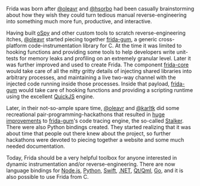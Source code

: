 Frida was born after [@oleavr][] and [@hsorbo][] had been casually
brainstorming about how they wish they could turn tedious manual
reverse-engineering into something much more fun, productive, and interactive.

Having built [oSpy][] and other custom tools to scratch reverse-engineering
itches, [@oleavr][] started piecing together [frida-gum][], a generic
cross-platform code-instrumentation library for C. At the time it was limited to
hooking functions and providing some tools to help developers write unit-tests
for memory leaks and profiling on an extremely granular level. Later it was
further improved and used to create Frida. The component [frida-core][] would
take care of all the nitty gritty details of injecting shared libraries into
arbitrary processes, and maintaining a live two-way channel with the injected
code running inside those processes. Inside that payload, [frida-gum][] would
take care of hooking functions and providing a scripting runtime using the
excellent [QuickJS][] engine.

Later, in their not-so-ample spare time, [@oleavr][] and [@karltk][] did some
recreational pair-programming-hackathons that resulted in [huge improvements][]
to [frida-gum][]'s code tracing engine, the so-called [Stalker][]. There were
also Python bindings created. They started realizing that it was about time
that people out there knew about the project, so further hackathons were devoted
to piecing together a website and some much needed documentation.

Today, Frida should be a very helpful toolbox for anyone interested in dynamic
instrumentation and/or reverse-engineering. There are now language bindings
for [Node.js][], [Python][], [Swift][], [.NET][], [Qt/Qml][], [Go][], and it is also
possible to use Frida from C.


[@oleavr]: https://twitter.com/oleavr
[@hsorbo]: https://twitter.com/hsorbo
[@karltk]: https://twitter.com/karltk
[frida-core]: https://github.com/frida/frida-core
[frida-gum]: https://github.com/frida/frida-gum
[Stalker]: https://github.com/frida/frida-gum/blob/master/gum/backend-x86/gumstalker-x86.c
[huge improvements]: http://blog.kalleberg.org/post/833101026/live-x86-code-instrumentation-with-frida
[Node.js]: https://github.com/frida/frida-node
[Python]: https://github.com/frida/frida-python
[Swift]: https://github.com/frida/frida-swift
[.NET]: https://github.com/frida/frida-clr
[Qt/Qml]: https://github.com/frida/frida-qml
[Go]: https://github.com/frida/frida-go
[oSpy]: https://github.com/oleavr/ospy
[QuickJS]: https://bellard.org/quickjs/
